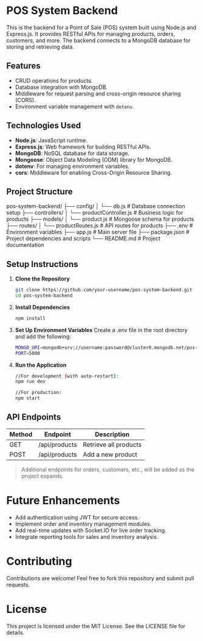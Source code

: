 # POS System Backend

This is the backend for a Point of Sale (POS) system built using Node.js and Express.js. It provides RESTful APIs for managing products, orders, customers, and more. The backend connects to a MongoDB database for storing and retrieving data.

## Features

- CRUD operations for products.
- Database integration with MongoDB.
- Middleware for request parsing and cross-origin resource sharing (CORS).
- Environment variable management with `dotenv`.

## Technologies Used

- **Node.js**: JavaScript runtime.
- **Express.js**: Web framework for building RESTful APIs.
- **MongoDB**: NoSQL database for data storage.
- **Mongoose**: Object Data Modeling (ODM) library for MongoDB.
- **dotenv**: For managing environment variables.
- **cors**: Middleware for enabling Cross-Origin Resource Sharing.

## Project Structure

pos-system-backend/ ├── config/ │ └── db.js # Database connection setup ├── controllers/ │ └── productController.js # Business logic for products ├── models/ │ └── product.js # Mongoose schema for products ├── routes/ │ └── productRoutes.js # API routes for products ├── .env # Environment variables ├── app.js # Main server file ├── package.json # Project dependencies and scripts └── README.md # Project documentation


## Setup Instructions

1. **Clone the Repository**
   ```bash
   git clone https://github.com/your-username/pos-system-backend.git
   cd pos-system-backend
   ```

2. **Install Dependencies**
   ```bash
   npm install
   ```
   
3. **Set Up Environment Variables** Create a .env file in the root directory and add the following:
   ```bash
   MONGO_URI=mongodb+srv://username:password@cluster0.mongodb.net/pos-system?retryWrites=true&w=majority
   PORT=5000
   ```  

4. **Run the Application**
   ```bash
   //For development (with auto-restart):
   npm run dev

   //For production:
   npm start
   ```


## API Endpoints

| Method | Endpoint          | Description              |
|--------|-------------------|--------------------------|
| GET    | /api/products     | Retrieve all products    |
| POST   | /api/products     | Add a new product        |

> Additional endpoints for orders, customers, etc., will be added as the project expands.



# Future Enhancements

- Add authentication using JWT for secure access.
- Implement order and inventory management modules.
- Add real-time updates with Socket.IO for live order tracking.
- Integrate reporting tools for sales and inventory analysis.

# Contributing

Contributions are welcome! Feel free to fork this repository and submit pull requests.

# License

This project is licensed under the MIT License. See the LICENSE file for details.
